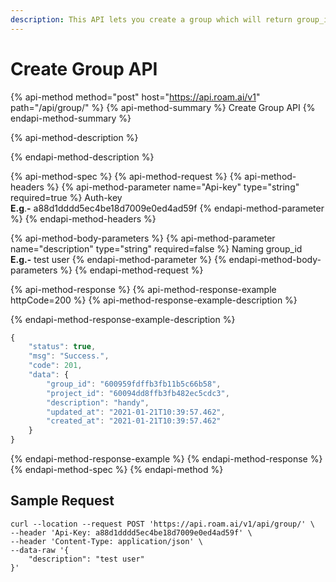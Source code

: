 ```yaml
---
description: This API lets you create a group which will return group_id
---
```


# Create Group API

{% api-method method="post" host="https://api.roam.ai/v1" path="/api/group/" %}
{% api-method-summary %}
Create Group API
{% endapi-method-summary %}

{% api-method-description %}

{% endapi-method-description %}

{% api-method-spec %}
{% api-method-request %}
{% api-method-headers %}
{% api-method-parameter name="Api-key" type="string" required=true %}
Auth-key  
**E.g**.**-** a88d1dddd5ec4be18d7009e0ed4ad59f
{% endapi-method-parameter %}
{% endapi-method-headers %}

{% api-method-body-parameters %}
{% api-method-parameter name="description" type="string" required=false %}
Naming group\_id  
**E.g.-** test user
{% endapi-method-parameter %}
{% endapi-method-body-parameters %}
{% endapi-method-request %}

{% api-method-response %}
{% api-method-response-example httpCode=200 %}
{% api-method-response-example-description %}

{% endapi-method-response-example-description %}

```javascript
{
    "status": true,
    "msg": "Success.",
    "code": 201,
    "data": {
        "group_id": "600959fdffb3fb11b5c66b58",
        "project_id": "60094dd8ffb3fb482ec5cdc3",
        "description": "handy",
        "updated_at": "2021-01-21T10:39:57.462",
        "created_at": "2021-01-21T10:39:57.462"
    }
}
```
{% endapi-method-response-example %}
{% endapi-method-response %}
{% endapi-method-spec %}
{% endapi-method %}

## Sample Request

```text
curl --location --request POST 'https://api.roam.ai/v1/api/group/' \
--header 'Api-Key: a88d1dddd5ec4be18d7009e0ed4ad59f' \
--header 'Content-Type: application/json' \
--data-raw '{
    "description": "test user"
}'
```

